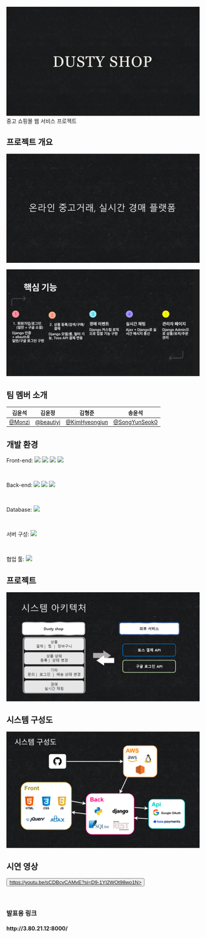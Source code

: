 ![슬라이드1](ppt/슬라이드1.PNG)
중고 쇼핑몰 웹 서비스 프로젝트
## 프로젝트 개요
![슬라이드2](ppt/슬라이드2.PNG)

![슬라이드3](ppt/슬라이드3.png)

## 팀 멤버 소개

| **김윤석** | **김윤정** | **김형준** | **송윤석** |
| :------: | :------: | :------: | :------: |
|[ @Monzi](https://github.com/Dusty-Miller)|[ @beautiyj](https://github.com/beautiyj)|[ @KimHyeongjun](https://github.com/Ayewww)|[ @SongYunSeok0](https://github.com/SongYunSeok0/SongYunSeok0.github.io)|


## 개발 환경

Front-end:
<img src="https://img.shields.io/badge/HTML5-E34F26?style=flat&logo=html5&logoColor=white"/> <img src="https://img.shields.io/badge/CSS3-1572B6?style=flat&logo=css3&logoColor=white"/> <img src="https://img.shields.io/badge/JavaScript-F7DF1E?style=flat&logo=javascript&logoColor=black"/> <img src="https://img.shields.io/badge/AJAX-0078D7?style=flat&logo=javascript&logoColor=white"/>

<br>

Back-end:
<img src="https://img.shields.io/badge/Python-3776AB?style=flat&logo=python&logoColor=white"/> <img src="https://img.shields.io/badge/Django-092E20?style=flat&logo=django&logoColor=white"/> <img src="https://img.shields.io/badge/Django REST framework-red?style=flat&logo=django&logoColor=white"/>

<br>

Database:
<img src="https://img.shields.io/badge/SQLite3-003B57?style=flat&logo=sqlite&logoColor=white"/>

<br>

서버 구성:
<img src="https://img.shields.io/badge/AWS 개발 서버-232F3E?style=flat&logo=amazonaws&logoColor=white"/>

<br>

협업 툴:
<img src="https://img.shields.io/badge/GitHub-1c8139?style=flat&logo=github&logoColor=white"/>





## 프로젝트 

![슬라이드4](ppt/슬라이드4.PNG)

## 시스템 구성도
![슬라이드5](ppt/슬라이드5.png)




## 시연 영상

<button>https://youtu.be/sCDBcvCAMvE?si=D9-1Yl2WOt98wo1N></a></button>
<br><br><br>

### 발표용 링크
<h4>http://3.80.21.12:8000/</h4>
